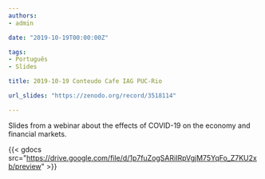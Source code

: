 ```yaml
---
authors:
- admin

date: "2019-10-19T00:00:00Z"

tags: 
- Português
- Slides

title: 2019-10-19 Conteudo Cafe IAG PUC-Rio

url_slides: "https://zenodo.org/record/3518114"

---
```


Slides from a webinar about the effects of COVID-19 on the economy and financial markets. 

{{< gdocs src="https://drive.google.com/file/d/1p7fuZogSARiIRpVgjM75YqFo_Z7KU2xb/preview" >}}


